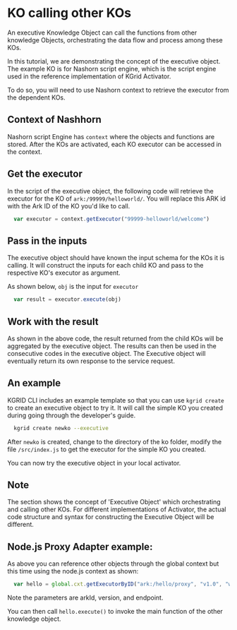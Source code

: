# KO calling other KOs

An executive Knowledge Object can call the functions from other knowledge Objects, orchestrating the data flow and process among these KOs.

In this tutorial, we are demonstrating the concept of the executive object. The example KO is  for Nashorn script engine, which is the script engine used in the reference implementation of KGrid Activator.

To do so, you will need to use Nashorn context to retrieve the executor from the dependent KOs.


## Context of Nashhorn
Nashorn script Engine has `context` where the objects and functions are stored. After the KOs are activated, each KO executor can be accessed in the context.

## Get the executor

In the script of the executive object, the following code will retrieve the executor for the KO of `ark:/99999/helloworld/`. You will replace this ARK id with the Ark ID of the KO you'd like to call.

``` javascript
  var executor = context.getExecutor("99999-helloworld/welcome")
```

## Pass in the inputs

The executive object should have known the input schema for the KOs it is calling. It will construct the inputs for each child KO and pass to the respective KO's executor as argument.

As shown below, `obj` is the input for `executor`

```javascript
  var result = executor.execute(obj)
```

## Work with the result

As shown in the above code, the result returned from the child KOs will be aggregated by the executive object. The results can then be used in the consecutive codes in the executive object. The Executive object will eventually return its own response to the service request.

## An example

KGRID CLI includes an example template so that you can use `kgrid create` to create an executive object to try it. It will call the simple KO you created during going through the developer's guide.

``` bash
  kgrid create newko --executive
```

After `newko` is created, change to the directory of the ko folder, modify the file `/src/index.js` to get the executor for the simple KO you created.

You can now try the executive object in your local activator.

## Note

The section shows the concept of 'Executive Object' which orchestrating and calling other KOs. For different implementations of Activator, the actual code structure and syntax for constructing the Executive Object will be different.


## Node.js Proxy Adapter example:

As above you can reference other objects through the global context but this time using the node.js context as shown:

```js
  var hello = global.cxt.getExecutorByID("ark:/hello/proxy", "v1.0", "welcome")
```
Note the parameters are arkId, version, and endpoint.

You can then call `hello.execute()` to invoke the main function of the other knowledge object.